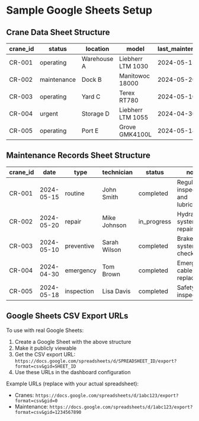 # Sample Google Sheets Setup

## Crane Data Sheet Structure
| crane_id | status | location | model | last_maintenance_date | next_maintenance_date | is_urgent |
|----------|--------|----------|--------|----------------------|----------------------|-----------|
| CR-001 | operating | Warehouse A | Liebherr LTM 1030 | 2024-05-15 | 2024-06-15 | false |
| CR-002 | maintenance | Dock B | Manitowoc 18000 | 2024-05-20 | 2024-06-10 | false |
| CR-003 | operating | Yard C | Terex RT780 | 2024-05-10 | 2024-06-05 | true |
| CR-004 | urgent | Storage D | Liebherr LTM 1055 | 2024-04-30 | 2024-05-30 | true |
| CR-005 | operating | Port E | Grove GMK4100L | 2024-05-18 | 2024-06-18 | false |

## Maintenance Records Sheet Structure
| crane_id | date | type | technician | status | notes | duration | cost |
|----------|------|------|------------|--------|-------|----------|------|
| CR-001 | 2024-05-15 | routine | John Smith | completed | Regular inspection and lubrication | 4 | 25000 |
| CR-002 | 2024-05-20 | repair | Mike Johnson | in_progress | Hydraulic system repair | 8 | 75000 |
| CR-003 | 2024-05-10 | preventive | Sarah Wilson | completed | Brake system check | 2 | 15000 |
| CR-004 | 2024-04-30 | emergency | Tom Brown | completed | Emergency cable replacement | 12 | 120000 |
| CR-005 | 2024-05-18 | inspection | Lisa Davis | completed | Safety inspection | 3 | 18000 |

## Google Sheets CSV Export URLs
To use with real Google Sheets:
1. Create a Google Sheet with the above structure
2. Make it publicly viewable
3. Get the CSV export URL: `https://docs.google.com/spreadsheets/d/SPREADSHEET_ID/export?format=csv&gid=SHEET_ID`
4. Use these URLs in the dashboard configuration

Example URLs (replace with your actual spreadsheet):
- Cranes: `https://docs.google.com/spreadsheets/d/1abc123/export?format=csv&gid=0`
- Maintenance: `https://docs.google.com/spreadsheets/d/1abc123/export?format=csv&gid=1234567890`
